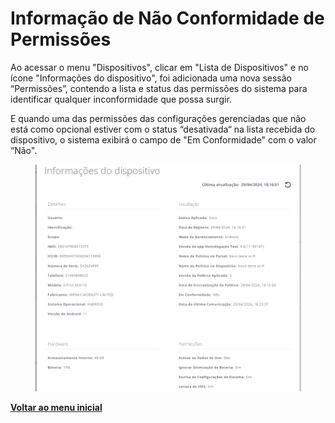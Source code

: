 # Informação de Não Conformidade de Permissões

Ao acessar o menu "Dispositivos", clicar em "Lista de Dispositivos" e no ícone "Informações do dispositivo", foi adicionada uma nova sessão “Permissões”, contendo a lista e status das permissões do sistema para identificar qualquer inconformidade que possa surgir.

E quando uma das permissões das configurações gerenciadas que não está como opcional estiver com o status “desativada“ na lista recebida do dispositivo, o sistema exibirá o campo de "Em Conformidade" com o valor “Não".

<figure><img src="../../.gitbook/assets/image (5) (1) (1) (1).png" alt=""><figcaption></figcaption></figure>

[**Voltar ao menu inicial**](./)
